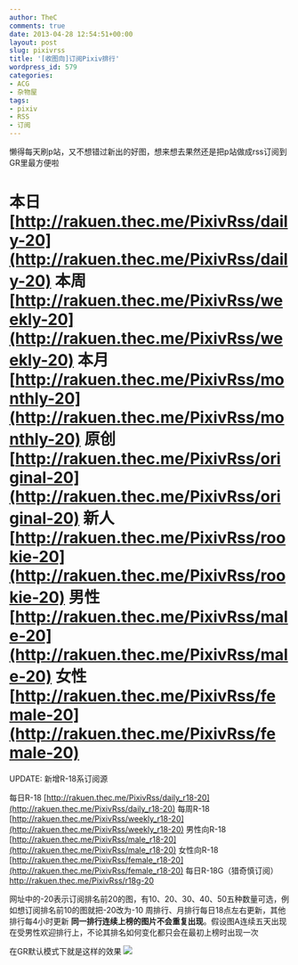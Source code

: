 ```yaml
---
author: TheC
comments: true
date: 2013-04-28 12:54:51+00:00
layout: post
slug: pixivrss
title: '[收图向]订阅Pixiv排行'
wordpress_id: 579
categories:
- ACG
- 杂物屋
tags:
- pixiv
- RSS
- 订阅
---
```


懒得每天刷p站，又不想错过新出的好图，想来想去果然还是把p站做成rss订阅到GR里最方便啦

本日 [http://rakuen.thec.me/PixivRss/daily-20](http://rakuen.thec.me/PixivRss/daily-20)
本周 [http://rakuen.thec.me/PixivRss/weekly-20](http://rakuen.thec.me/PixivRss/weekly-20)
本月 [http://rakuen.thec.me/PixivRss/monthly-20](http://rakuen.thec.me/PixivRss/monthly-20)
原创 [http://rakuen.thec.me/PixivRss/original-20](http://rakuen.thec.me/PixivRss/original-20)
新人 [http://rakuen.thec.me/PixivRss/rookie-20](http://rakuen.thec.me/PixivRss/rookie-20)
男性 [http://rakuen.thec.me/PixivRss/male-20](http://rakuen.thec.me/PixivRss/male-20)
女性 [http://rakuen.thec.me/PixivRss/female-20](http://rakuen.thec.me/PixivRss/female-20)
=======================================================
UPDATE:
新增R-18系订阅源

每日R-18 [http://rakuen.thec.me/PixivRss/daily_r18-20](http://rakuen.thec.me/PixivRss/daily_r18-20)
每周R-18 [http://rakuen.thec.me/PixivRss/weekly_r18-20](http://rakuen.thec.me/PixivRss/weekly_r18-20)
男性向R-18 [http://rakuen.thec.me/PixivRss/male_r18-20](http://rakuen.thec.me/PixivRss/male_r18-20)
女性向R-18 [http://rakuen.thec.me/PixivRss/female_r18-20](http://rakuen.thec.me/PixivRss/female_r18-20)
每日R-18G（猎奇慎订阅） [http://rakuen.thec.me/PixivRss/r18g-20 ](http://rakuen.thec.me/PixivRss/r18g-20)

网址中的-20表示订阅排名前20的图，有10、20、30、40、50五种数量可选，例如想订阅排名前10的图就把-20改为-10
周排行、月排行每日18点左右更新，其他排行每4小时更新
**同一排行连续上榜的图片不会重复出现**。假设图A连续五天出现在受男性欢迎排行上，不论其排名如何变化都只会在最初上榜时出现一次

在GR默认模式下就是这样的效果
![](http://thec.u.qiniudn.com/eXfYDJz.jpg)
